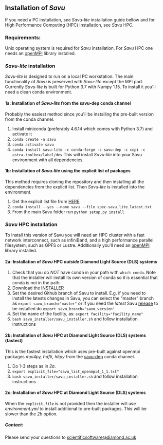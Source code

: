 ## Installation of *Savu*
If you need a PC installation, see *Savu-lite* installation guide bellow and for High Performance Computing (HPC) installation, see *Savu* HPC.

### Requirements:
Unix operating system is required for *Savu* installation. For *Savu* HPC one needs an [openMPI](https://www.open-mpi.org/) library installed.

### *Savu-lite* installation
*Savu-lite* is designed to run on a local PC workstation. The main functionality of *Savu* is preserved with *Savu-lite* except the MPI part.
Currently *Savu-lite* is built for Python 3.7 with Numpy 1.15. To install it you'll need a clean conda environment.

#### 1a: Installation of *Savu-lite* from the savu-dep conda channel
Probably the easiest method since you'll be installing the pre-built version from the conda channel.
1. Install miniconda (preferably 4.6.14 which comes with Python 3.7) and activate it
2. `conda create -n savu`
3. `conda activate savu`
4. `conda install savu-lite -c conda-forge -c savu-dep -c ccpi -c astra-toolbox/label/dev`
This will install *Savu-lite* into your Savu environment with all dependencies.

#### 1b: Installation of *Savu-lite* using the explicit list of packages
This method requires cloning the repository and then installing all the dependencies from the explicit list. Then *Savu-lite* is installed into the environment.
1. Get the explicit list file from [HERE](https://github.com/DiamondLightSource/Savu/blob/master/install/savu_lite37/spec-savu_lite_latest.txt)
2. `conda install --yes --name savu --file spec-savu_lite_latest.txt`
3. From the main Savu folder run `python setup.py install`

### *Savu* HPC installation
To install this version of Savu you will need an HPC cluster with a fast network interconnect, such as infiniBand, and
a high performance parallel filesystem, such as GPFS or Lustre. Additionally you'll need an [openMPI](https://www.open-mpi.org/) library installed.

#### 2a: Installation of *Savu* HPC _outside_ Diamond Light Source (DLS) systems
1. Check that you do *NOT* have conda in your path with `which conda`. Note that the installer will install its own version of conda so it is essential that conda is not in the path.
2. Download the [INSTALLER](https://github.com/DiamondLightSource/Savu/blob/master/install/savu_hpc/savu_installer.tar.gz)
3. Set the desired Github branch of Savu to install. E.g. if you need to install the latests changes in Savu, you can select the "master" branch as  `export savu_branch="master"` or if you need the _latest_ Savu [release](https://github.com/DiamondLightSource/Savu/releases) to be installed do `export savu_branch="savu_version"`
4. Set the name of the facility, as: `export facility="facility_name"`
5. `bash savu_installer/savu_installer.sh` and follow installation instructions

#### 2b: Installation of *Savu* HPC at Diamond Light Source (DLS) systems (fastest)
This is the fastest installation which uses pre-built against openmpi packages _mpi4py, hdf5, h5py_ from the [savu-dep](https://anaconda.org/savu-dep) conda channel.
1. Do 1-3 steps as in *2a*.
2. `export explicit_file="savu_list_openmpi4_1_1.txt"`
3. `bash savu_installer/savu_installer.sh` and follow installation instructions

#### 2c: Installation of *Savu* HPC at Diamond Light Source (DLS) systems
When the `explicit_file` is not provided then the installer will use _environment.yml_ to install additional to pre-built packages. This will be slower than the *2b* option.

##### Contact:
Please send your questions to scientificsoftware@diamond.ac.uk
